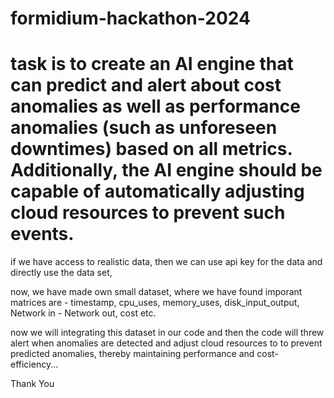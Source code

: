 ﻿# formidium-hackathon-2024

# task is to create an AI engine that can predict and alert about cost anomalies as well as performance anomalies (such as unforeseen downtimes) based on all metrics. Additionally, the AI engine should be capable of automatically adjusting cloud resources to prevent such events.

if we have access to realistic data, then we can use api key for the data and directly use the data set,

now, we have made own small dataset,
where we have found imporant matrices are - timestamp, cpu_uses, memory_uses, disk_input_output, Network in - Network out, cost etc.

now we will integrating this dataset in our code and then the code will threw alert when anomalies are detected and adjust cloud resources to to prevent predicted anomalies, thereby maintaining performance and cost-efficiency...

Thank You
